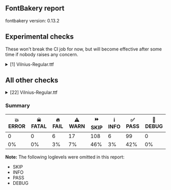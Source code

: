 ## FontBakery report

fontbakery version: 0.13.2





## Experimental checks

These won't break the CI job for now, but will become effective after some time if nobody raises any concern.


<details><summary>[1] Vilnius-Regular.ttf</summary>
<div>
<details>
    <summary>🔥 <b>FAIL</b> Check base characters have non-zero advance width. <a href="https://fontbakery.readthedocs.io/en/stable/fontbakery/checks/universal.html#base-has-width">base_has_width</a></summary>
    <div>







* 🔥 **FAIL** <p>The following glyphs had zero advance width:
- uniE005 (U+E005)</p>
<pre><code>- uniF4E0 (U+F4E0)

- uniF4EE (U+F4EE)

- uniF4EF (U+F4EF)

- uniF4F1 (U+F4F1)

- uniF4F2 (U+F4F2)
</code></pre>
 [code: zero-width-bases]



</div>
</details>
</div>
</details>




## All other checks



<details><summary>[22] Vilnius-Regular.ttf</summary>
<div>
<details>
    <summary>🔥 <b>FAIL</b> Name table records must not have trailing spaces. <a href="https://fontbakery.readthedocs.io/en/stable/fontbakery/checks/universal.html#name-trailing-spaces">name/trailing_spaces</a></summary>
    <div>







* 🔥 **FAIL** <p>Name table record with key = (3, 1, 1033, 19) has trailing spaces that must be removed: ' Выⷣрꙋкᲂва[...]моничᲂвъ .'</p>
 [code: trailing-space]



</div>
</details>

<details>
    <summary>🔥 <b>FAIL</b> Shapes languages in all GF glyphsets. <a href="https://fontbakery.readthedocs.io/en/stable/fontbakery/checks/googlefonts.html#googlefonts-glyphsets-shape-languages">googlefonts/glyphsets/shape_languages</a></summary>
    <div>







* 🔥 **FAIL** <p>GF_Phonetics_SinoExt glyphset:</p>
<table>
<thead>
<tr>
<th align="left">FAIL messages</th>
<th align="left">Languages</th>
</tr>
</thead>
<tbody>
<tr>
<td align="left">Mandatory orthography codepoints:</td>
<td align="left"></td>
</tr>
<tr>
<td align="left">The following base characters are missing from the font: Ꙃ, Ҁ, џ, ꙃ, Џ, ҁ</td>
<td align="left">cu_Cyrl (Church Slavic)</td>
</tr>
<tr>
<td align="left">Mandatory orthography codepoints:</td>
<td align="left"></td>
</tr>
<tr>
<td align="left">The following mark characters are missing from the font: ̧</td>
<td align="left">ca_Latn (Catalan), en_Latn (English), fr_Latn (French), pt_Latn (Portuguese) and sq_Latn (Albanian)</td>
</tr>
<tr>
<td align="left">Mandatory orthography codepoints:</td>
<td align="left"></td>
</tr>
<tr>
<td align="left">The following mark characters are missing from the font: ̊, ̌</td>
<td align="left">cs_Latn (Czech)</td>
</tr>
<tr>
<td align="left">Mandatory orthography codepoints:</td>
<td align="left"></td>
</tr>
<tr>
<td align="left">The following mark characters are missing from the font: ̊</td>
<td align="left">da_Latn (Danish), nb_Latn (Norwegian Bokmål) and sv_Latn (Swedish)</td>
</tr>
<tr>
<td align="left">Mandatory orthography codepoints:</td>
<td align="left"></td>
</tr>
<tr>
<td align="left">The following base characters are missing from the font: ẞ</td>
<td align="left">de_Latn (German)</td>
</tr>
<tr>
<td align="left">Mandatory orthography codepoints:</td>
<td align="left"></td>
</tr>
<tr>
<td align="left">The following mark characters are missing from the font: ̌, ̊</td>
<td align="left">fi_Latn (Finnish)</td>
</tr>
<tr>
<td align="left">Mandatory orthography codepoints:</td>
<td align="left"></td>
</tr>
<tr>
<td align="left">The following mark characters are missing from the font: ̌</td>
<td align="left">hr_Latn (Croatian) and sk_Latn (Slovak)</td>
</tr>
<tr>
<td align="left">Mandatory orthography codepoints:</td>
<td align="left"></td>
</tr>
<tr>
<td align="left">The following mark characters are missing from the font: ̨</td>
<td align="left">is_Latn (Icelandic) and pl_Latn (Polish)</td>
</tr>
<tr>
<td align="left">Mandatory orthography codepoints:</td>
<td align="left"></td>
</tr>
<tr>
<td align="left">The following mark characters are missing from the font: ̨, ̌</td>
<td align="left">lt_Latn (Lithuanian)</td>
</tr>
<tr>
<td align="left">Mandatory orthography codepoints:</td>
<td align="left"></td>
</tr>
<tr>
<td align="left">The following mark characters are missing from the font: ̌, ̧</td>
<td align="left">lv_Latn (Latvian)</td>
</tr>
<tr>
<td align="left">Mandatory orthography codepoints:</td>
<td align="left"></td>
</tr>
<tr>
<td align="left">Shaper didn't attach acutecomb to J when shaping the text 'ÍJ́'</td>
<td align="left"></td>
</tr>
<tr>
<td align="left">Shaper didn't attach acutecomb to j when shaping the text 'íj́'</td>
<td align="left">nl_Latn (Dutch)</td>
</tr>
<tr>
<td align="left">Mandatory orthography codepoints:</td>
<td align="left"></td>
</tr>
<tr>
<td align="left">The following base characters are missing from the font: ș, Ș, ț, Ț</td>
<td align="left"></td>
</tr>
<tr>
<td align="left">The following mark characters are missing from the font: ̧, ̦</td>
<td align="left">ro_Latn (Romanian)</td>
</tr>
<tr>
<td align="left">Mandatory orthography codepoints:</td>
<td align="left"></td>
</tr>
<tr>
<td align="left">The following mark characters are missing from the font: ̦, ̧</td>
<td align="left">tr_Latn (Turkish)</td>
</tr>
</tbody>
</table>
 [code: failed-language-shaping]



* ⚠️ **WARN** <p>GF_Phonetics_SinoExt glyphset:</p>
<table>
<thead>
<tr>
<th align="left">WARN messages</th>
<th align="left">Languages</th>
</tr>
</thead>
<tbody>
<tr>
<td align="left">Auxiliary orthography codepoints:</td>
<td align="left"></td>
</tr>
<tr>
<td align="left">The following auxiliary characters are missing from the font: Ǧ</td>
<td align="left"></td>
</tr>
<tr>
<td align="left">The following auxiliary characters are missing from the font: Ǥ</td>
<td align="left"></td>
</tr>
<tr>
<td align="left">The following auxiliary characters are missing from the font: Ȟ</td>
<td align="left"></td>
</tr>
<tr>
<td align="left">The following auxiliary characters are missing from the font: Ǩ</td>
<td align="left"></td>
</tr>
<tr>
<td align="left">The following auxiliary characters are missing from the font: Ș</td>
<td align="left"></td>
</tr>
<tr>
<td align="left">The following auxiliary characters are missing from the font: ẞ</td>
<td align="left"></td>
</tr>
<tr>
<td align="left">The following auxiliary characters are missing from the font: Ț</td>
<td align="left"></td>
</tr>
<tr>
<td align="left">The following auxiliary characters are missing from the font: Ʒ</td>
<td align="left"></td>
</tr>
<tr>
<td align="left">The following auxiliary characters are missing from the font: Ǯ</td>
<td align="left"></td>
</tr>
<tr>
<td align="left">The following auxiliary characters are missing from the font: ǧ</td>
<td align="left"></td>
</tr>
<tr>
<td align="left">The following auxiliary characters are missing from the font: ǥ</td>
<td align="left"></td>
</tr>
<tr>
<td align="left">The following auxiliary characters are missing from the font: ȟ</td>
<td align="left"></td>
</tr>
<tr>
<td align="left">The following auxiliary characters are missing from the font: ǩ</td>
<td align="left"></td>
</tr>
<tr>
<td align="left">The following auxiliary characters are missing from the font: ș</td>
<td align="left"></td>
</tr>
<tr>
<td align="left">The following auxiliary characters are missing from the font: ț</td>
<td align="left"></td>
</tr>
<tr>
<td align="left">The following auxiliary characters are missing from the font: ʒ</td>
<td align="left"></td>
</tr>
<tr>
<td align="left">The following auxiliary characters are missing from the font: ǯ</td>
<td align="left">fi_Latn (Finnish)</td>
</tr>
<tr>
<td align="left">Auxiliary orthography codepoints:</td>
<td align="left"></td>
</tr>
<tr>
<td align="left">The following auxiliary characters are missing from the font: ẞ</td>
<td align="left"></td>
</tr>
<tr>
<td align="left">The following auxiliary characters are missing from the font: Ǔ</td>
<td align="left"></td>
</tr>
<tr>
<td align="left">The following auxiliary characters are missing from the font: ǔ</td>
<td align="left">fr_Latn (French)</td>
</tr>
<tr>
<td align="left">Auxiliary orthography codepoints:</td>
<td align="left"></td>
</tr>
<tr>
<td align="left">The following auxiliary characters are missing from the font: ẞ</td>
<td align="left">it_Latn (Italian), pl_Latn (Polish) and tr_Latn (Turkish)</td>
</tr>
<tr>
<td align="left">Auxiliary orthography codepoints:</td>
<td align="left"></td>
</tr>
<tr>
<td align="left">Shaper didn't attach acutecomb to Aogonek when shaping the text 'Ą́'</td>
<td align="left"></td>
</tr>
<tr>
<td align="left">Shaper didn't attach tildecomb to Aogonek when shaping the text 'Ą̃'</td>
<td align="left"></td>
</tr>
<tr>
<td align="left">Shaper didn't attach acutecomb to Eogonek when shaping the text 'Ę́'</td>
<td align="left"></td>
</tr>
<tr>
<td align="left">Shaper didn't attach tildecomb to Eogonek when shaping the text 'Ę̃'</td>
<td align="left"></td>
</tr>
<tr>
<td align="left">Shaper didn't attach acutecomb to Edotaccent when shaping the text 'Ė́'</td>
<td align="left"></td>
</tr>
<tr>
<td align="left">Shaper didn't attach tildecomb to Edotaccent when shaping the text 'Ė̃'</td>
<td align="left"></td>
</tr>
<tr>
<td align="left">Shaper didn't attach acutecomb to Idotaccent when shaping the text 'İ́'</td>
<td align="left"></td>
</tr>
<tr>
<td align="left">Shaper didn't attach acutecomb to Idotaccent when shaping the text 'İ́'</td>
<td align="left"></td>
</tr>
<tr>
<td align="left">Shaper didn't attach gravecomb to Idotaccent when shaping the text 'İ̀'</td>
<td align="left"></td>
</tr>
<tr>
<td align="left">Shaper didn't attach gravecomb to Idotaccent when shaping the text 'İ̀'</td>
<td align="left"></td>
</tr>
<tr>
<td align="left">Shaper didn't attach tildecomb to Idotaccent when shaping the text 'İ̃'</td>
<td align="left"></td>
</tr>
<tr>
<td align="left">Shaper didn't attach tildecomb to Idotaccent when shaping the text 'İ̃'</td>
<td align="left"></td>
</tr>
<tr>
<td align="left">Shaper didn't attach acutecomb to Iogonek when shaping the text 'Į́'</td>
<td align="left"></td>
</tr>
<tr>
<td align="left">Shaper didn't attach uni0307 to Iogonek when shaping the text 'Į̇́'</td>
<td align="left"></td>
</tr>
<tr>
<td align="left">Shaper didn't attach tildecomb to Iogonek when shaping the text 'Į̃'</td>
<td align="left"></td>
</tr>
<tr>
<td align="left">Shaper didn't attach uni0307 to Iogonek when shaping the text 'Į̇̃'</td>
<td align="left"></td>
</tr>
<tr>
<td align="left">Shaper didn't attach tildecomb to J when shaping the text 'J̃'</td>
<td align="left"></td>
</tr>
<tr>
<td align="left">Shaper didn't attach uni0307 to J when shaping the text 'J̇̃'</td>
<td align="left"></td>
</tr>
<tr>
<td align="left">Shaper didn't attach tildecomb to L when shaping the text 'L̃'</td>
<td align="left"></td>
</tr>
<tr>
<td align="left">Shaper didn't attach tildecomb to M when shaping the text 'M̃'</td>
<td align="left"></td>
</tr>
<tr>
<td align="left">Shaper didn't attach tildecomb to R when shaping the text 'R̃'</td>
<td align="left"></td>
</tr>
<tr>
<td align="left">Shaper didn't attach acutecomb to Uogonek when shaping the text 'Ų́'</td>
<td align="left"></td>
</tr>
<tr>
<td align="left">Shaper didn't attach tildecomb to Uogonek when shaping the text 'Ų̃'</td>
<td align="left"></td>
</tr>
<tr>
<td align="left">Shaper didn't attach acutecomb to Umacron when shaping the text 'Ū́'</td>
<td align="left"></td>
</tr>
<tr>
<td align="left">Shaper didn't attach tildecomb to Umacron when shaping the text 'Ū̃'</td>
<td align="left"></td>
</tr>
<tr>
<td align="left">Shaper didn't attach acutecomb to aogonek when shaping the text 'ą́'</td>
<td align="left"></td>
</tr>
<tr>
<td align="left">Shaper didn't attach tildecomb to aogonek when shaping the text 'ą̃'</td>
<td align="left"></td>
</tr>
<tr>
<td align="left">Shaper didn't attach acutecomb to eogonek when shaping the text 'ę́'</td>
<td align="left"></td>
</tr>
<tr>
<td align="left">Shaper didn't attach tildecomb to eogonek when shaping the text 'ę̃'</td>
<td align="left"></td>
</tr>
<tr>
<td align="left">Shaper didn't attach acutecomb to edotaccent when shaping the text 'ė́'</td>
<td align="left"></td>
</tr>
<tr>
<td align="left">Shaper didn't attach tildecomb to edotaccent when shaping the text 'ė̃'</td>
<td align="left"></td>
</tr>
<tr>
<td align="left">Shaper didn't attach uni0307 to i when shaping the text 'i̇́'</td>
<td align="left"></td>
</tr>
<tr>
<td align="left">Shaper didn't attach uni0307 to i when shaping the text 'i̇̀'</td>
<td align="left"></td>
</tr>
<tr>
<td align="left">Shaper didn't attach uni0307 to i when shaping the text 'i̇̃'</td>
<td align="left"></td>
</tr>
<tr>
<td align="left">Shaper didn't attach acutecomb to iogonek when shaping the text 'į́'</td>
<td align="left"></td>
</tr>
<tr>
<td align="left">Shaper didn't attach uni0307 to iogonek when shaping the text 'į̇́'</td>
<td align="left"></td>
</tr>
<tr>
<td align="left">Shaper didn't attach tildecomb to iogonek when shaping the text 'į̃'</td>
<td align="left"></td>
</tr>
<tr>
<td align="left">Shaper didn't attach uni0307 to iogonek when shaping the text 'į̇̃'</td>
<td align="left"></td>
</tr>
<tr>
<td align="left">Shaper didn't attach tildecomb to j when shaping the text 'j̃'</td>
<td align="left"></td>
</tr>
<tr>
<td align="left">Shaper didn't attach uni0307 to j when shaping the text 'j̇̃'</td>
<td align="left"></td>
</tr>
<tr>
<td align="left">Shaper didn't attach tildecomb to l when shaping the text 'l̃'</td>
<td align="left"></td>
</tr>
<tr>
<td align="left">Shaper didn't attach tildecomb to m when shaping the text 'm̃'</td>
<td align="left"></td>
</tr>
<tr>
<td align="left">Shaper didn't attach tildecomb to r when shaping the text 'r̃'</td>
<td align="left"></td>
</tr>
<tr>
<td align="left">Shaper didn't attach acutecomb to uogonek when shaping the text 'ų́'</td>
<td align="left"></td>
</tr>
<tr>
<td align="left">Shaper didn't attach tildecomb to uogonek when shaping the text 'ų̃'</td>
<td align="left"></td>
</tr>
<tr>
<td align="left">Shaper didn't attach acutecomb to umacron when shaping the text 'ū́'</td>
<td align="left"></td>
</tr>
<tr>
<td align="left">Shaper didn't attach tildecomb to umacron when shaping the text 'ū̃'</td>
<td align="left">lt_Latn (Lithuanian)</td>
</tr>
<tr>
<td align="left">Auxiliary orthography codepoints:</td>
<td align="left"></td>
</tr>
<tr>
<td align="left">The following auxiliary characters are missing from the font: Ǎ</td>
<td align="left"></td>
</tr>
<tr>
<td align="left">The following auxiliary characters are missing from the font: ǎ</td>
<td align="left">nb_Latn (Norwegian Bokmål)</td>
</tr>
</tbody>
</table>
 [code: warning-language-shaping]



</div>
</details>

<details>
    <summary>🔥 <b>FAIL</b> Check license file has good copyright string. <a href="https://fontbakery.readthedocs.io/en/stable/fontbakery/checks/googlefonts.html#googlefonts-license-OFL-copyright">googlefonts/license/OFL_copyright</a></summary>
    <div>







* 🔥 **FAIL** <p>First line in license file is:</p>
<p>&quot;copyright 20** the my font project authors (<a href="https://github.com/googlefonts/googlefonts-project-template">https://github.com/googlefonts/googlefonts-project-template</a>)&quot;</p>
<p>which does not match the expected format, similar to:</p>
<p>&quot;Copyright 2022 The Familyname Project Authors (git url)&quot;</p>
 [code: bad-format]



</div>
</details>

<details>
    <summary>🔥 <b>FAIL</b> Check copyright namerecords match license file. <a href="https://fontbakery.readthedocs.io/en/stable/fontbakery/checks/googlefonts.html#googlefonts-name-license">googlefonts/name/license</a></summary>
    <div>







* 🔥 **FAIL** <p>Font lacks NameID 13 (LICENSE DESCRIPTION). A proper licensing entry must be set.</p>
 [code: missing]



</div>
</details>

<details>
    <summary>🔥 <b>FAIL</b> Check Google Fonts glyph coverage. <a href="https://fontbakery.readthedocs.io/en/stable/fontbakery/checks/googlefonts.html#googlefonts-glyph-coverage">googlefonts/glyph_coverage</a></summary>
    <div>







* 🔥 **FAIL** <p>Missing required codepoints:</p>
<pre><code>- 0x0218 (LATIN CAPITAL LETTER S WITH COMMA BELOW)


- 0x0219 (LATIN SMALL LETTER S WITH COMMA BELOW)


- 0x021A (LATIN CAPITAL LETTER T WITH COMMA BELOW)


- 0x021B (LATIN SMALL LETTER T WITH COMMA BELOW)


- 0x0237 (LATIN SMALL LETTER DOTLESS J)


- 0x02C7 (CARON)


- 0x02D8 (BREVE)


- 0x02D9 (DOT ABOVE)


- 0x02DB (OGONEK)


- 0x02DD (DOUBLE ACUTE ACCENT)


- 0x030A (COMBINING RING ABOVE)


- 0x030C (COMBINING CARON)


- 0x0326 (COMBINING COMMA BELOW)


- 0x0327 (COMBINING CEDILLA)


- 0x0328 (COMBINING OGONEK)


- 0x1E80 (LATIN CAPITAL LETTER W WITH GRAVE)


- 0x1E81 (LATIN SMALL LETTER W WITH GRAVE)


- 0x1E82 (LATIN CAPITAL LETTER W WITH ACUTE)


- 0x1E83 (LATIN SMALL LETTER W WITH ACUTE)


- 0x1E84 (LATIN CAPITAL LETTER W WITH DIAERESIS)


- 0x1E85 (LATIN SMALL LETTER W WITH DIAERESIS)


- 0x1E9E (LATIN CAPITAL LETTER SHARP S)


- 0x1EF2 (LATIN CAPITAL LETTER Y WITH GRAVE)


- 0x1EF3 (LATIN SMALL LETTER Y WITH GRAVE)


- 0x2122 (TRADE MARK SIGN)
</code></pre>
 [code: missing-codepoints]



</div>
</details>

<details>
    <summary>⚠️ <b>WARN</b> Check mark characters are in GDEF mark glyph class. <a href="https://fontbakery.readthedocs.io/en/stable/fontbakery/checks/opentype.html#opentype-gdef-mark-chars">opentype/gdef_mark_chars</a></summary>
    <div>







* ⚠️ **WARN** <p>The following mark characters could be in the GDEF mark glyph class:
uni034F (U+034F)</p>
 [code: mark-chars]



</div>
</details>

<details>
    <summary>⚠️ <b>WARN</b> Check glyphs in mark glyph class are non-spacing. <a href="https://fontbakery.readthedocs.io/en/stable/fontbakery/checks/opentype.html#opentype-gdef-spacing-marks">opentype/gdef_spacing_marks</a></summary>
    <div>







* ⚠️ **WARN** <p>The following glyphs seem to be spacing (because they have width &gt; 0 on the hmtx table) so they may be in the GDEF mark glyph class by mistake, or they should have zero width instead:
uni030B (U+030B), uni0485 (U+0485), uni0486 (U+0486), uni0488 (U+0488), uni0489 (U+0489), uni20DD (U+20DD), uni2DE3 (U+2DE3), uni2DE4 (U+2DE4), uni2DE5 (U+2DE5), uni2DE8 (U+2DE8), uni2DEE (U+2DEE), uni2DEF (U+2DEF), uni2DF9 (U+2DF9), uni2DFA (U+2DFA), uni2DFB (U+2DFB), uni2DFC (U+2DFC), uniA670 (U+A670), uniA671 (U+A671), uniA672 (U+A672), uniE001 (U+E001), uniE003 (U+E003), uniF4E1 (U+F4E1), uniF4E2 (U+F4E2), uniF4E3 (U+F4E3), uniF4E4 (U+F4E4), uniF4E5 (U+F4E5), uniF4E6 (U+F4E6), uniF4E7 (U+F4E7), uniF4E8 (U+F4E8), uniF4E9 (U+F4E9), uniF4EA (U+F4EA), uniF4EB (U+F4EB), uniF4EC (U+F4EC), uniF4ED (U+F4ED) and uniF4F0 (U+F4F0)</p>
 [code: spacing-mark-glyphs]



</div>
</details>

<details>
    <summary>⚠️ <b>WARN</b> Check accent of Lcaron, dcaron, lcaron, tcaron <a href="https://fontbakery.readthedocs.io/en/stable/fontbakery/checks/universal.html#alt-caron">alt_caron</a></summary>
    <div>









* ⚠️ **WARN** <p>Lcaron is decomposed and therefore could not be checked. Please check manually.</p>
 [code: decomposed-outline]



* ⚠️ **WARN** <p>dcaron is decomposed and therefore could not be checked. Please check manually.</p>
 [code: decomposed-outline]



* ⚠️ **WARN** <p>lcaron is decomposed and therefore could not be checked. Please check manually.</p>
 [code: decomposed-outline]



* ⚠️ **WARN** <p>tcaron is decomposed and therefore could not be checked. Please check manually.</p>
 [code: decomposed-outline]



</div>
</details>

<details>
    <summary>⚠️ <b>WARN</b> Check if uppercase glyphs are vertically centered. <a href="https://fontbakery.readthedocs.io/en/stable/fontbakery/checks/universal.html#caps-vertically-centered">caps_vertically_centered</a></summary>
    <div>







* ⚠️ **WARN** <p>Uppercase glyphs are not vertically centered in the em box.</p>
 [code: vertical-metrics-not-centered]



</div>
</details>

<details>
    <summary>⚠️ <b>WARN</b> Check if each glyph has the recommended amount of contours. <a href="https://fontbakery.readthedocs.io/en/stable/fontbakery/checks/universal.html#contour-count">contour_count</a></summary>
    <div>







* ⚠️ **WARN** <p>This check inspects the glyph outlines and detects the total number of contours in each of them. The expected values are infered from the typical ammounts of contours observed in a large collection of reference font families. The divergences listed below may simply indicate a significantly different design on some of your glyphs. On the other hand, some of these may flag actual bugs in the font such as glyphs mapped to an incorrect codepoint. Please consider reviewing the design and codepoint assignment of these to make sure they are correct.</p>
<p>The following glyphs do not have the recommended number of contours:</p>
<pre><code>- Glyph name: uni0000	Contours detected: 5	Expected: 0

- Glyph name: asterisk	Contours detected: 2	Expected: 1 or 4

- Glyph name: uni0435	Contours detected: 1	Expected: 2

- Glyph name: uni0436	Contours detected: 2	Expected: 1

- Glyph name: uni043A	Contours detected: 2	Expected: 1

- Glyph name: uni0450	Contours detected: 2	Expected: 3

- Glyph name: afii10071	Contours detected: 3	Expected: 4

- Glyph name: uni0456	Contours detected: 1	Expected: 2

- Glyph name: afii10109	Contours detected: 3	Expected: 2

- Glyph name: uni046E	Contours detected: 1	Expected: 2

- Glyph name: uni046F	Contours detected: 1	Expected: 2

- Glyph name: uni0473	Contours detected: 2	Expected: 3

- Glyph name: uni0488	Contours detected: 12	Expected: 8

- Glyph name: uni0489	Contours detected: 12	Expected: 8

- Glyph name: uni25CC	Contours detected: 8	Expected: 16 or 12

- Glyph name: asterisk	Contours detected: 2	Expected: 1 or 4

- Glyph name: uni0435	Contours detected: 1	Expected: 2

- Glyph name: uni0436	Contours detected: 2	Expected: 1

- Glyph name: uni043A	Contours detected: 2	Expected: 1

- Glyph name: uni0450	Contours detected: 2	Expected: 3

- Glyph name: uni0456	Contours detected: 1	Expected: 2

- Glyph name: uni046E	Contours detected: 1	Expected: 2

- Glyph name: uni046F	Contours detected: 1	Expected: 2

- Glyph name: uni0473	Contours detected: 2	Expected: 3

- Glyph name: uni0488	Contours detected: 12	Expected: 8

- Glyph name: uni0489	Contours detected: 12	Expected: 8

- Glyph name: uni25CC	Contours detected: 8	Expected: 16 or 12
</code></pre>
 [code: contour-count]



</div>
</details>

<details>
    <summary>⚠️ <b>WARN</b> Does GPOS table have kerning information? This check skips monospaced fonts as defined by post.isFixedPitch value <a href="https://fontbakery.readthedocs.io/en/stable/fontbakery/checks/universal.html#gpos-kerning-info">gpos_kerning_info</a></summary>
    <div>







* ⚠️ **WARN** <p>GPOS table lacks kerning information.</p>
 [code: lacks-kern-info]



</div>
</details>

<details>
    <summary>⚠️ <b>WARN</b> Check math signs have the same width. <a href="https://fontbakery.readthedocs.io/en/stable/fontbakery/checks/universal.html#math-signs-width">math_signs_width</a></summary>
    <div>







* ⚠️ **WARN** <p>The most common width is 579 among a set of 6 math glyphs.
The following math glyphs have a different width, though:</p>
<p>Width = 552:
less, greater</p>
<p>Width = 378:
minus</p>
<p>Width = 649:
similar, uni223E, uni223B, uni223D</p>
 [code: width-outliers]



</div>
</details>

<details>
    <summary>⚠️ <b>WARN</b> Does the font contain a soft hyphen? <a href="https://fontbakery.readthedocs.io/en/stable/fontbakery/checks/universal.html#soft-hyphen">soft_hyphen</a></summary>
    <div>







* ⚠️ **WARN** <p>This font has a 'Soft Hyphen' character.</p>
 [code: softhyphen]



</div>
</details>

<details>
    <summary>⚠️ <b>WARN</b> Validate size, and resolution of article images, and ensure article page has minimum length and includes visual assets. <a href="https://fontbakery.readthedocs.io/en/stable/fontbakery/checks/googlefonts.html#googlefonts-article-images">googlefonts/article/images</a></summary>
    <div>







* ⚠️ **WARN** <p>Family metadata at fonts/ttf does not have an article.</p>
 [code: lacks-article]



</div>
</details>

<details>
    <summary>⚠️ <b>WARN</b> Check for codepoints not covered by METADATA subsets. <a href="https://fontbakery.readthedocs.io/en/stable/fontbakery/checks/googlefonts.html#googlefonts-metadata-unreachable-subsetting">googlefonts/metadata/unreachable_subsetting</a></summary>
    <div>







* ⚠️ **WARN** <p>The following codepoints supported by the font are not covered by
any subsets defined in the font's metadata file, and will never
be served. You can solve this by either manually adding additional
subset declarations to METADATA.pb, or by editing the glyphset
definitions.</p>
<ul>
<li>U+007F : try adding symbols</li>
<li>U+0302 COMBINING CIRCUMFLEX ACCENT: try adding one of: coptic, math, tifinagh, cherokee</li>
<li>U+0305 COMBINING OVERLINE: try adding one of: gothic, math, glagolitic, elbasan, coptic</li>
<li>U+0306 COMBINING BREVE: try adding one of: old-permic, tifinagh</li>
<li>U+0307 COMBINING DOT ABOVE: try adding one of: todhri, canadian-aboriginal, math, syriac, coptic, duployan, hebrew, old-permic, tai-le, malayalam, tifinagh</li>
<li>U+030B COMBINING DOUBLE ACUTE ACCENT: try adding one of: osage, cherokee</li>
<li>U+030F COMBINING DOUBLE GRAVE ACCENT: not included in any glyphset definition</li>
<li>U+0311 COMBINING INVERTED BREVE: try adding one of: coptic, todhri</li>
<li>U+033E COMBINING VERTICAL TILDE: not included in any glyphset definition</li>
<li>U+034F COMBINING GRAPHEME JOINER: not included in any glyphset definition</li>
<li>U+037E GREEK QUESTION MARK: try adding greek</li>
<li>U+0387 GREEK ANO TELEIA: try adding greek</li>
<li>U+1DC0 COMBINING DOTTED GRAVE ACCENT: not included in any glyphset definition</li>
<li>U+1DC1 COMBINING DOTTED ACUTE ACCENT: not included in any glyphset definition</li>
<li>U+2000 EN QUAD: try adding symbols2</li>
<li>U+2001 EM QUAD: try adding symbols2</li>
<li>U+2003 EM SPACE: try adding nushu</li>
<li>U+2004 THREE-PER-EM SPACE: try adding symbols2</li>
<li>U+2005 FOUR-PER-EM SPACE: try adding symbols2</li>
<li>U+2006 SIX-PER-EM SPACE: try adding symbols2</li>
<li>U+2007 FIGURE SPACE: try adding symbols2</li>
<li>U+2008 PUNCTUATION SPACE: try adding symbols2</li>
<li>U+200A HAIR SPACE: try adding symbols2</li>
<li>U+200C ZERO WIDTH NON-JOINER: try adding one of: modi, chakma, dogra, avestan, syriac, kayah-li, mahajani, new-tai-lue, hanunoo, duployan, brahmi, khojki, manichaean, myanmar, oriya, sharada, syloti-nagri, thaana, hatran, gurmukhi, meetei-mayek, tai-viet, siddham, cham, khmer, lepcha, masaram-gondi, zanabazar-square, tagalog, kannada, batak, bhaiksuki, devanagari, limbu, buhid, bengali, tifinagh, takri, phags-pa, buginese, tamil, mongolian, nko, grantha, tagbanwa, kharoshthi, khudawadi, sundanese, hebrew, rejang, tai-le, newa, gujarati, tirhuta, tibetan, gunjala-gondi, balinese, kaithi, malayalam, lao, pahawh-hmong, thai, psalter-pahlavi, arabic, warang-citi, hanifi-rohingya, telugu, sogdian, mandaic, saurashtra, sinhala, tai-tham, yi, javanese</li>
<li>U+200D ZERO WIDTH JOINER: try adding one of: old-hungarian, modi, chakma, dogra, avestan, syriac, kayah-li, mahajani, new-tai-lue, hanunoo, duployan, brahmi, khojki, manichaean, myanmar, oriya, sharada, syloti-nagri, thaana, gurmukhi, meetei-mayek, tai-viet, siddham, cham, khmer, lepcha, masaram-gondi, zanabazar-square, tagalog, kannada, batak, bhaiksuki, devanagari, limbu, buhid, bengali, tifinagh, takri, phags-pa, buginese, tamil, mongolian, nko, grantha, tagbanwa, kharoshthi, khudawadi, sundanese, hebrew, rejang, tai-le, newa, gujarati, tirhuta, tibetan, gunjala-gondi, balinese, kaithi, malayalam, lao, pahawh-hmong, thai, psalter-pahlavi, arabic, warang-citi, hanifi-rohingya, telugu, sogdian, mandaic, saurashtra, sinhala, tai-tham, yi, javanese</li>
<li>U+200E LEFT-TO-RIGHT MARK: try adding one of: phags-pa, nko, arabic, syriac, hebrew, thaana</li>
<li>U+200F RIGHT-TO-LEFT MARK: try adding one of: phags-pa, nko, syriac, hebrew, thaana</li>
<li>U+2010 HYPHEN: try adding one of: armenian, yi, sora-sompeng, arabic, cham, kayah-li, kharoshthi, sundanese, hebrew, coptic, lisu, syloti-nagri, kaithi</li>
<li>U+2011 NON-BREAKING HYPHEN: try adding one of: syloti-nagri, arabic, yi</li>
<li>U+2012 FIGURE DASH: not included in any glyphset definition</li>
<li>U+2021 DOUBLE DAGGER: try adding adlam</li>
<li>U+2024 ONE DOT LEADER: try adding armenian</li>
<li>U+2025 TWO DOT LEADER: try adding phags-pa</li>
<li>U+2027 HYPHENATION POINT: not included in any glyphset definition</li>
<li>U+202F NARROW NO-BREAK SPACE: try adding one of: phags-pa, yi, mongolian</li>
<li>U+203B REFERENCE MARK: not included in any glyphset definition</li>
<li>U+2060 WORD JOINER: not included in any glyphset definition</li>
<li>U+2074 SUPERSCRIPT FOUR: try adding math</li>
<li>U+20DD COMBINING ENCLOSING CIRCLE: try adding symbols</li>
<li>U+223B HOMOTHETIC: try adding math</li>
<li>U+223C TILDE OPERATOR: try adding math</li>
<li>U+223D REVERSED TILDE: try adding math</li>
<li>U+223E INVERTED LAZY S: try adding math</li>
<li>U+25CC DOTTED CIRCLE: try adding one of: mahajani, mende-kikakui, old-permic, sharada, syloti-nagri, canadian-aboriginal, gurmukhi, tagalog, bhaiksuki, devanagari, tifinagh, bengali, buginese, khudawadi, sundanese, gujarati, tibetan, sogdian, tai-tham, javanese, dogra, syriac, music, thaana, myanmar, soyombo, meetei-mayek, khmer, masaram-gondi, batak, limbu, tirhuta, tamil, osage, tagbanwa, coptic, rejang, newa, kaithi, bassa-vah, psalter-pahlavi, marchen, warang-citi, kayah-li, new-tai-lue, duployan, oriya, ahom, wancho, phags-pa, nko, grantha, symbols, caucasian-albanian, tai-le, balinese, pahawh-hmong, lao, elbasan, adlam, hanifi-rohingya, mandaic, saurashtra, sinhala, modi, armenian, chakma, hanunoo, brahmi, khojki, manichaean, tai-viet, siddham, cham, lepcha, zanabazar-square, kannada, buhid, takri, math, mongolian, kharoshthi, hebrew, gunjala-gondi, malayalam, thai, telugu, miao, yi</li>
<li>U+25EF LARGE CIRCLE: try adding symbols</li>
<li>U+2626 ORTHODOX CROSS: try adding symbols</li>
<li>U+2720 MALTESE CROSS: try adding symbols</li>
<li>U+2E2F VERTICAL TILDE: not included in any glyphset definition</li>
<li>U+2E34 RAISED COMMA: try adding coptic</li>
<li>U+2E43 DASH WITH LEFT UPTURN: try adding glagolitic</li>
<li>U+E001 : not included in any glyphset definition</li>
<li>U+E003 : not included in any glyphset definition</li>
<li>U+E005 : not included in any glyphset definition</li>
<li>U+E0E0 : not included in any glyphset definition</li>
<li>U+E0E1 : not included in any glyphset definition</li>
<li>U+E0E2 : not included in any glyphset definition</li>
<li>U+E0E3 : not included in any glyphset definition</li>
<li>U+E0E4 : not included in any glyphset definition</li>
<li>U+E0E5 : not included in any glyphset definition</li>
<li>U+E0E6 : not included in any glyphset definition</li>
<li>U+E0E7 : not included in any glyphset definition</li>
<li>U+E0E8 : not included in any glyphset definition</li>
<li>U+E0E9 : not included in any glyphset definition</li>
<li>U+E0EA : not included in any glyphset definition</li>
<li>U+E0EB : not included in any glyphset definition</li>
<li>U+E0EC : not included in any glyphset definition</li>
<li>U+E0ED : not included in any glyphset definition</li>
<li>U+E0EE : not included in any glyphset definition</li>
<li>U+E0EF : not included in any glyphset definition</li>
<li>U+E0F0 : not included in any glyphset definition</li>
<li>U+E381 : not included in any glyphset definition</li>
<li>U+E383 : not included in any glyphset definition</li>
<li>U+E405 : not included in any glyphset definition</li>
<li>U+E612 : not included in any glyphset definition</li>
<li>U+E714 : not included in any glyphset definition</li>
<li>U+E800 : not included in any glyphset definition</li>
<li>U+E814 : not included in any glyphset definition</li>
<li>U+E8E5 : not included in any glyphset definition</li>
<li>U+E8E8 : not included in any glyphset definition</li>
<li>U+E8E9 : not included in any glyphset definition</li>
<li>U+E8EA : not included in any glyphset definition</li>
<li>U+E8EB : not included in any glyphset definition</li>
<li>U+E8ED : not included in any glyphset definition</li>
<li>U+E8F0 : not included in any glyphset definition</li>
<li>U+E900 : not included in any glyphset definition</li>
<li>U+E901 : not included in any glyphset definition</li>
<li>U+E902 : not included in any glyphset definition</li>
<li>U+E904 : not included in any glyphset definition</li>
<li>U+E906 : not included in any glyphset definition</li>
<li>U+E907 : not included in any glyphset definition</li>
<li>U+E90C : not included in any glyphset definition</li>
<li>U+E90D : not included in any glyphset definition</li>
<li>U+E90E : not included in any glyphset definition</li>
<li>U+E920 : not included in any glyphset definition</li>
<li>U+E921 : not included in any glyphset definition</li>
<li>U+E922 : not included in any glyphset definition</li>
<li>U+E923 : not included in any glyphset definition</li>
<li>U+E924 : not included in any glyphset definition</li>
<li>U+E925 : not included in any glyphset definition</li>
<li>U+E926 : not included in any glyphset definition</li>
<li>U+E92A : not included in any glyphset definition</li>
<li>U+E92B : not included in any glyphset definition</li>
<li>U+E930 : not included in any glyphset definition</li>
<li>U+E931 : not included in any glyphset definition</li>
<li>U+F4E0 : not included in any glyphset definition</li>
<li>U+F4E1 : not included in any glyphset definition</li>
<li>U+F4E2 : not included in any glyphset definition</li>
<li>U+F4E3 : not included in any glyphset definition</li>
<li>U+F4E4 : not included in any glyphset definition</li>
<li>U+F4E5 : not included in any glyphset definition</li>
<li>U+F4E6 : not included in any glyphset definition</li>
<li>U+F4E7 : not included in any glyphset definition</li>
<li>U+F4E8 : not included in any glyphset definition</li>
<li>U+F4E9 : not included in any glyphset definition</li>
<li>U+F4EA : not included in any glyphset definition</li>
<li>U+F4EB : not included in any glyphset definition</li>
<li>U+F4EC : not included in any glyphset definition</li>
<li>U+F4ED : not included in any glyphset definition</li>
<li>U+F4EE : not included in any glyphset definition</li>
<li>U+F4EF : not included in any glyphset definition</li>
<li>U+F4F0 : not included in any glyphset definition</li>
<li>U+F4F1 : not included in any glyphset definition</li>
<li>U+F4F2 : not included in any glyphset definition</li>
<li>U+FB00 LATIN SMALL LIGATURE FF: not included in any glyphset definition</li>
<li>U+FB01 LATIN SMALL LIGATURE FI: not included in any glyphset definition</li>
<li>U+FB02 LATIN SMALL LIGATURE FL: not included in any glyphset definition</li>
<li>U+FB03 LATIN SMALL LIGATURE FFI: not included in any glyphset definition</li>
<li>U+FB04 LATIN SMALL LIGATURE FFL: not included in any glyphset definition</li>
<li>U+FB05 LATIN SMALL LIGATURE LONG S T: not included in any glyphset definition</li>
<li>U+FB06 LATIN SMALL LIGATURE ST: not included in any glyphset definition</li>
<li>U+1F311 NEW MOON SYMBOL: not included in any glyphset definition</li>
<li>U+1F312 WAXING CRESCENT MOON SYMBOL: not included in any glyphset definition</li>
<li>U+1F313 FIRST QUARTER MOON SYMBOL: not included in any glyphset definition</li>
<li>U+1F314 WAXING GIBBOUS MOON SYMBOL: not included in any glyphset definition</li>
<li>U+1F315 FULL MOON SYMBOL: try adding symbols</li>
<li>U+1F316 WANING GIBBOUS MOON SYMBOL: not included in any glyphset definition</li>
<li>U+1F317 LAST QUARTER MOON SYMBOL: not included in any glyphset definition</li>
<li>U+1F318 WANING CRESCENT MOON SYMBOL: not included in any glyphset definition</li>
<li>U+1F319 CRESCENT MOON: not included in any glyphset definition</li>
<li>U+1F347 GRAPES: not included in any glyphset definition</li>
<li>U+1F377 WINE GLASS: not included in any glyphset definition</li>
<li>U+1F41F FISH: try adding symbols</li>
<li>U+1F540 CIRCLED CROSS POMMEE: try adding symbols</li>
<li>U+1F541 CROSS POMMEE WITH HALF-CIRCLE BELOW: try adding symbols</li>
<li>U+1F542 CROSS POMMEE: try adding symbols</li>
<li>U+1F543 NOTCHED LEFT SEMICIRCLE WITH THREE DOTS: try adding symbols</li>
<li>U+1F544 NOTCHED RIGHT SEMICIRCLE WITH THREE DOTS: try adding symbols</li>
<li>U+1F545 SYMBOL FOR MARKS CHAPTER: try adding symbols</li>
<li>U+F0022 : not included in any glyphset definition</li>
<li>U+F0023 : not included in any glyphset definition</li>
<li>U+F0025 : not included in any glyphset definition</li>
<li>U+F0027 : not included in any glyphset definition</li>
<li>U+F0120 : not included in any glyphset definition</li>
<li>U+F0121 : not included in any glyphset definition</li>
<li>U+F0122 : not included in any glyphset definition</li>
<li>U+F0123 : not included in any glyphset definition</li>
</ul>
<p>Or you can add the above codepoints to one of the subsets supported by the font: <code>cyrillic</code>, <code>cyrillic-ext</code>, <code>latin</code>, <code>latin-ext</code></p>
 [code: unreachable-subsetting]



</div>
</details>

<details>
    <summary>⚠️ <b>WARN</b> Ensure soft_dotted characters lose their dot when combined with marks that replace the dot. <a href="https://fontbakery.readthedocs.io/en/stable/fontbakery/checks/universal.html#soft-dotted">soft_dotted</a></summary>
    <div>







* ⚠️ **WARN** <p>The dot of soft dotted characters used in orthographies <em>must</em> disappear in the following strings: i̋ j̀ j́ j̃ j̄ j̈ j̑ į̀ į́ į̂ į̃ į̄</p>
<p>The dot of soft dotted characters <em>should</em> disappear in other cases, for example: i̅ i̇ ȉ ȋ i̾ i҃ i҄ i҅ i҆ i҇ i᷀ i᷁ iⷠ iⷡ iⷢ iⷣ iⷤ iⷥ iⷦ iⷧ</p>
 [code: soft-dotted]



</div>
</details>

<details>
    <summary>⚠️ <b>WARN</b> Do any segments have colinear vectors? <a href="https://fontbakery.readthedocs.io/en/stable/fontbakery/checks/universal.html#outline-colinear-vectors">outline_colinear_vectors</a></summary>
    <div>







* ⚠️ **WARN** <p>The following glyphs have colinear vectors:</p>
<pre><code>* exclam (U+0021): L&lt;&lt;70.0,424.0&gt;--&lt;66.0,457.0&gt;&gt; -&gt; L&lt;&lt;66.0,457.0&gt;--&lt;60.0,491.0&gt;&gt;

* uF0025 (U+F0025): L&lt;&lt;-226.0,689.0&gt;--&lt;-244.0,729.0&gt;&gt; -&gt; L&lt;&lt;-244.0,729.0&gt;--&lt;-265.0,769.0&gt;&gt;

* uF0025 (U+F0025): L&lt;&lt;-384.0,947.0&gt;--&lt;-406.0,945.0&gt;&gt; -&gt; L&lt;&lt;-406.0,945.0&gt;--&lt;-427.0,942.0&gt;&gt;

* uni0412 (U+0412): L&lt;&lt;271.0,178.0&gt;--&lt;271.0,177.0&gt;&gt; -&gt; L&lt;&lt;271.0,177.0&gt;--&lt;270.0,97.0&gt;&gt;

* uni042F (U+042F): L&lt;&lt;379.0,97.0&gt;--&lt;381.0,177.0&gt;&gt; -&gt; L&lt;&lt;381.0,177.0&gt;--&lt;381.0,178.0&gt;&gt;

* uni0487 (U+0487): L&lt;&lt;-336.0,847.0&gt;--&lt;-299.0,869.0&gt;&gt; -&gt; L&lt;&lt;-299.0,869.0&gt;--&lt;-262.0,887.0&gt;&gt;

* uni2DF9 (U+2DF9): L&lt;&lt;-124.0,924.0&gt;--&lt;-114.0,945.0&gt;&gt; -&gt; L&lt;&lt;-114.0,945.0&gt;--&lt;-101.0,968.0&gt;&gt;
</code></pre>
 [code: found-colinear-vectors]



</div>
</details>

<details>
    <summary>⚠️ <b>WARN</b> Do outlines contain any jaggy segments? <a href="https://fontbakery.readthedocs.io/en/stable/fontbakery/checks/universal.html#outline-jaggy-segments">outline_jaggy_segments</a></summary>
    <div>







* ⚠️ **WARN** <p>The following glyphs have jaggy segments:</p>
<pre><code>* afii10058 (U+0409): B&lt;&lt;562.0,39.0&gt;-&lt;549.0,62.0&gt;-&lt;543.0,94.0&gt;&gt;/L&lt;&lt;543.0,94.0&gt;--&lt;535.0,-430.0&gt;&gt; = 11.494332047276455

* afii10058 (U+0409): L&lt;&lt;403.0,-430.0&gt;--&lt;418.0,105.0&gt;&gt;/B&lt;&lt;418.0,105.0&gt;-&lt;412.0,80.0&gt;-&lt;401.0,57.0&gt;&gt; = 11.889730291513542

* u1F312 (U+1F312): B&lt;&lt;468.0,49.0&gt;-&lt;442.0,33.0&gt;-&lt;425.0,33.0&gt;&gt;/B&lt;&lt;425.0,33.0&gt;-&lt;432.0,32.0&gt;-&lt;435.0,32.0&gt;&gt; = 8.13010235415596

* u1F318 (U+1F318): B&lt;&lt;376.5,763.0&gt;-&lt;384.0,766.0&gt;-&lt;393.0,768.0&gt;&gt;/L&lt;&lt;393.0,768.0&gt;--&lt;379.0,768.0&gt;&gt; = 12.528807709151492

* u1F377 (U+1F377): B&lt;&lt;466.5,415.5&gt;-&lt;489.0,424.0&gt;-&lt;507.0,431.0&gt;&gt;/B&lt;&lt;507.0,431.0&gt;-&lt;499.0,430.0&gt;-&lt;487.5,430.0&gt;&gt; = 14.12548915823142

* u1F41F (U+1F41F): B&lt;&lt;516.0,308.0&gt;-&lt;543.0,314.0&gt;-&lt;730.0,332.0&gt;&gt;/B&lt;&lt;730.0,332.0&gt;-&lt;702.0,336.0&gt;-&lt;675.5,337.5&gt;&gt; = 13.62826507913694

* u1F41F (U+1F41F): L&lt;&lt;833.0,445.0&gt;--&lt;914.0,405.0&gt;&gt;/B&lt;&lt;914.0,405.0&gt;-&lt;900.0,416.0&gt;-&lt;900.0,434.0&gt;&gt; = 11.875815566048908

* uni0410 (U+0410): L&lt;&lt;363.0,-35.0&gt;--&lt;357.0,249.0&gt;&gt;/B&lt;&lt;357.0,249.0&gt;-&lt;354.0,234.0&gt;-&lt;348.0,219.0&gt;&gt; = 12.520226642941422

* uni0414 (U+0414): L&lt;&lt;397.0,-430.0&gt;--&lt;387.0,26.0&gt;&gt;/B&lt;&lt;387.0,26.0&gt;-&lt;380.0,-22.0&gt;-&lt;369.0,-70.0&gt;&gt; = 9.553429998793161

* uni041B (U+041B): L&lt;&lt;402.0,-430.0&gt;--&lt;389.0,169.0&gt;&gt;/B&lt;&lt;389.0,169.0&gt;-&lt;388.0,164.0&gt;-&lt;387.0,159.5&gt;&gt; = 12.553218321682799

* uni041C (U+041C): B&lt;&lt;381.0,84.5&gt;-&lt;377.0,128.0&gt;-&lt;377.0,172.0&gt;&gt;/B&lt;&lt;377.0,172.0&gt;-&lt;346.0,19.0&gt;-&lt;312.0,-131.5&gt;&gt; = 11.453891416092194

* uni041C (U+041C): L&lt;&lt;766.0,113.0&gt;--&lt;754.0,172.0&gt;&gt;/B&lt;&lt;754.0,172.0&gt;-&lt;754.0,76.0&gt;-&lt;742.5,-6.0&gt;&gt; = 11.496563017585768

* uni043B (U+043B): B&lt;&lt;238.0,206.5&gt;-&lt;233.0,248.0&gt;-&lt;228.0,290.0&gt;&gt;/B&lt;&lt;228.0,290.0&gt;-&lt;227.0,282.0&gt;-&lt;222.5,270.0&gt;&gt; = 13.913990923340561

* uni0470 (U+0470): L&lt;&lt;449.0,284.0&gt;--&lt;449.0,-273.0&gt;&gt;/L&lt;&lt;449.0,-273.0&gt;--&lt;558.0,346.0&gt;&gt; = 9.98685693437503

* uni2DFA (U+2DFA): B&lt;&lt;-105.0,901.0&gt;-&lt;-105.0,898.0&gt;-&lt;-106.0,898.0&gt;&gt;/L&lt;&lt;-106.0,898.0&gt;--&lt;84.0,899.0&gt;&gt; = 0.30155394986727113
</code></pre>
 [code: found-jaggy-segments]



</div>
</details>

<details>
    <summary>⚠️ <b>WARN</b> Do outlines contain any semi-vertical or semi-horizontal lines? <a href="https://fontbakery.readthedocs.io/en/stable/fontbakery/checks/universal.html#outline-semi-vertical">outline_semi_vertical</a></summary>
    <div>







* ⚠️ **WARN** <p>The following glyphs have semi-vertical/semi-horizontal lines:</p>
<pre><code>* Ebreve (U+0114): L&lt;&lt;127.0,126.0&gt;--&lt;126.0,521.0&gt;&gt;

* Edotaccent (U+0116): L&lt;&lt;126.0,126.0&gt;--&lt;127.0,521.0&gt;&gt;

* M (U+004D): L&lt;&lt;675.0,147.0&gt;--&lt;672.0,550.0&gt;&gt;

* ij (U+0133): L&lt;&lt;449.0,451.0&gt;--&lt;450.0,115.0&gt;&gt;

* k (U+006B): L&lt;&lt;517.0,0.0&gt;--&lt;373.0,-1.0&gt;&gt;

* kcommaaccent (U+0137): L&lt;&lt;517.0,0.0&gt;--&lt;373.0,-1.0&gt;&gt;

* onequarter (U+00BC): L&lt;&lt;216.0,635.0&gt;--&lt;215.0,361.0&gt;&gt;

* u1F541 (U+1F541): L&lt;&lt;628.0,0.0&gt;--&lt;464.0,1.0&gt;&gt;

* u1F545 (U+1F545): L&lt;&lt;212.0,534.0&gt;--&lt;214.0,125.0&gt;&gt;

* u1F545 (U+1F545): L&lt;&lt;214.0,65.0&gt;--&lt;216.0,-466.0&gt;&gt;

* u1F545 (U+1F545): L&lt;&lt;892.0,534.0&gt;--&lt;896.0,-466.0&gt;&gt;

* uni040D (U+040D): L&lt;&lt;467.0,208.0&gt;--&lt;465.0,495.0&gt;&gt;

* uni040D (U+040D): L&lt;&lt;472.0,-430.0&gt;--&lt;467.0,179.0&gt;&gt;

* uni0418 (U+0418): L&lt;&lt;467.0,208.0&gt;--&lt;465.0,495.0&gt;&gt;

* uni0418 (U+0418): L&lt;&lt;472.0,-430.0&gt;--&lt;467.0,179.0&gt;&gt;

* uni0419 (U+0419): L&lt;&lt;467.0,208.0&gt;--&lt;465.0,495.0&gt;&gt;

* uni0419 (U+0419): L&lt;&lt;472.0,-430.0&gt;--&lt;467.0,179.0&gt;&gt;

* uni041F (U+041F): L&lt;&lt;472.0,-430.0&gt;--&lt;465.0,495.0&gt;&gt;

* uni0426 (U+0426): L&lt;&lt;471.0,-430.0&gt;--&lt;465.0,495.0&gt;&gt;

* uni0426 (U+0426): L&lt;&lt;473.0,-724.0&gt;--&lt;471.0,-455.0&gt;&gt;

* uni0428 (U+0428): L&lt;&lt;400.0,-430.0&gt;--&lt;406.0,495.0&gt;&gt;

* uni0428 (U+0428): L&lt;&lt;526.0,495.0&gt;--&lt;532.0,-430.0&gt;&gt;

* uni0428 (U+0428): L&lt;&lt;682.0,-430.0&gt;--&lt;675.0,495.0&gt;&gt;

* uni0429 (U+0429): L&lt;&lt;399.0,-430.0&gt;--&lt;406.0,495.0&gt;&gt;

* uni0429 (U+0429): L&lt;&lt;526.0,495.0&gt;--&lt;532.0,-430.0&gt;&gt;

* uni0429 (U+0429): L&lt;&lt;682.0,-430.0&gt;--&lt;675.0,495.0&gt;&gt;

* uni042B (U+042B): L&lt;&lt;622.0,-430.0&gt;--&lt;615.0,495.0&gt;&gt;

* uni2DF9 (U+2DF9): L&lt;&lt;-67.0,601.0&gt;--&lt;-299.0,599.0&gt;&gt;

* uni2DFA (U+2DFA): L&lt;&lt;-106.0,898.0&gt;--&lt;84.0,899.0&gt;&gt;

* uni2DFA (U+2DFA): L&lt;&lt;-210.0,870.0&gt;--&lt;-350.0,869.0&gt;&gt;

* uniA650 (U+A650): L&lt;&lt;384.0,-430.0&gt;--&lt;382.0,-3.0&gt;&gt;

* uniA656 (U+A656): L&lt;&lt;575.0,-36.0&gt;--&lt;573.0,232.0&gt;&gt;

* uniFB04 (U+FB04): L&lt;&lt;459.0,397.0&gt;--&lt;458.0,101.0&gt;&gt;
</code></pre>
 [code: found-semi-vertical]



</div>
</details>

<details>
    <summary>⚠️ <b>WARN</b> Ensure fonts have ScriptLangTags declared on the 'meta' table. <a href="https://fontbakery.readthedocs.io/en/stable/fontbakery/checks/googlefonts.html#googlefonts-meta-script-lang-tags">googlefonts/meta/script_lang_tags</a></summary>
    <div>







* ⚠️ **WARN** <p>This font file does not have a 'meta' table.</p>
 [code: lacks-meta-table]



</div>
</details>

<details>
    <summary>⚠️ <b>WARN</b> Checking OS/2 achVendID. <a href="https://fontbakery.readthedocs.io/en/stable/fontbakery/checks/googlefonts.html#googlefonts-vendor-id">googlefonts/vendor_id</a></summary>
    <div>







* ⚠️ **WARN** <p>OS/2 VendorID value '    ' is not yet recognized. If you registered it recently, then it's safe to ignore this warning message. Otherwise, you should set it to your own unique 4 character code, and register it with Microsoft at <a href="https://www.microsoft.com/typography/links/vendorlist.aspx">https://www.microsoft.com/typography/links/vendorlist.aspx</a></p>
 [code: unknown]



</div>
</details>

<details>
    <summary>⚠️ <b>WARN</b> Check font follows the Google Fonts vertical metric schema <a href="https://fontbakery.readthedocs.io/en/stable/fontbakery/checks/googlefonts.html#googlefonts-vertical-metrics">googlefonts/vertical_metrics</a></summary>
    <div>







* ⚠️ **WARN** <p>We recommend the absolute sum of the hhea metrics should be between 1.2-1.5x of the font's upm. This font has 1.984x (1984)</p>
 [code: bad-hhea-range]



</div>
</details>
</div>
</details>




### Summary

| 💥 ERROR | ☠ FATAL | 🔥 FAIL | ⚠️ WARN | ⏩ SKIP | ℹ️ INFO | ✅ PASS | 🔎 DEBUG | 
| ---|---|---|---|---|---|---|---|
| 0 | 0 | 6 | 17 | 108 | 6 | 99 | 0 | 
| 0% | 0% | 3% | 7% | 46% | 3% | 42% | 0% | 



**Note:** The following loglevels were omitted in this report:


* SKIP
* INFO
* PASS
* DEBUG
